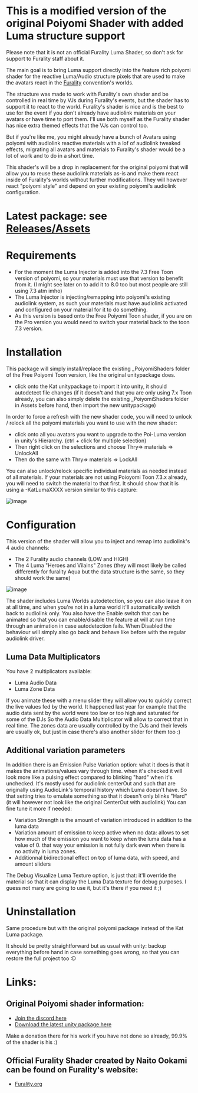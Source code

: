 # This is a modified version of the original Poiyomi Shader with added Luma structure support
Please note that it is not an official Furality Luma Shader, so don't ask for support to Furality staff about it.

The main goal is to bring Luma support directly into the feature rich poiyomi shader for the reactive Luma/Audio structure pixels that are used to make the avatars react in the [Furality](https://furality.org/) convention's worlds.

The structure was made to work with Furality's own shader and be controlled in real time by VJs during Furality's events, but the shader has to support it to react to the world.
Furality's shader is nice and is the best to use for the event if you don't already have audiolink materials on your avatars or have time to port them.
I'll use both myself as the Furality shader has nice extra themed effects that the VJs can control too.

But if you're like me, you might already have a bunch of Avatars using poiyomi with audiolink reactive materials with a lof of audiolink tweaked effects, migrating all avatars and materials to Furality's shader would be a lot of work and to do in a short time.

This shader's will be a drop in replacement for the original poiyomi that will allow you to reuse these audiolink materials as-is and make them react inside of Furality's worlds without further modifications.
They will however react "poiyomi style" and depend on your existing poiyomi's audiolink configuration.

# Latest package: see [Releases/Assets](https://github.com/timduru/Kat.PoiyomiToonShader/releases) 

# Requirements
- For the moment the Luma Injector is added into the 7.3 Free Toon version of poiyomi, so your materials must use that version to benefit from it. (I might see later on to add it to 8.0 too but most people are still using 7.3 atm imho)
- The Luma Injector is injecting/remapping into poiyomi's existing audiolink system, as such your materials must have audiolink activated and configured on your material for it to do something.
- As this version is based onto the Free Poiyomi Toon shader, if you are on the Pro version you would need to switch your material back to the toon 7.3 version.


# Installation
This package will simply install/replace the existing _PoiyomiShaders folder of the Free Poiyomi Toon version,  like the original unitypackage does.
- click onto the Kat unitypackage to import it into unity, it should autodetect file changes (if it doesn't and that you are only using 7.x Toon already, you can also simply delete the existing _PoiyomiShaders folder in Assets before hand, then import the new unitypackage)

In order to force a refresh with the new shader code, you will need to unlock / relock all the poiyomi materials you want to use with the new shader:
- click onto all you avatars you want to upgrade to the Poi-Luma version in unity's Hierarchy. (ctrl + click for multiple selection)
- Then right click on the selections and choose Thry=> materials => UnlockAll
- Then do the same with Thry=> materials => LockAll

You can also unlock/relock specific individual materials as needed instead of all materials.
If your materials are not using Poioyomi Toon 7.3.x already, you will need to switch the material to that first.
It should show that it is using a  -KatLumaXXXX version similar to this capture: 

![image](https://user-images.githubusercontent.com/2088877/170861955-33baeae4-8ef7-4b3c-b8b0-b9b0953693c7.png)


# Configuration
This version of the shader will allow you to inject and remap into audiolink's 4 audio channels:
- The 2 Furality audio channels (LOW and HIGH)
- The 4 Luma "Heroes and Vilains" Zones (they will most likely be called differently for furality Aqua but the data structure is the same, so they should work the same)

![image](https://user-images.githubusercontent.com/2088877/170861548-3d708867-ecca-463f-938c-fb2c8acc0961.png)

The shader includes Luma Worlds autodetection, so you can also leave it on at all time, and when you're not in a luma world it'll automatically switch back to audiolink only.
You also have the Enable switch that can be animated so that you can enable/disable the feature at will at run time through an animation in case autodetection fails. 
When Disabled the behaviour will simply also go back and behave like before with the regular audiolink driver.

## Luma Data Multiplicators
You have 2 multiplicators available:
- Luma Audio Data
- Luma Zone Data

If you animate these with a menu slider they will allow you to quickly correct the live values fed by the world.
It happened last year for example that the audio data sent by the world were too low or too high and saturated for some of the DJs
So the Audio Data Multiplicator will allow to correct that in real time.
The zones data are usually controlled by the DJs and their levels are usually ok, but just in case there's also another slider for them too :)

## Additional variation parameters

In addition there is an Emission Pulse Variation option: what it does is that it makes the animations/values vary through time.
when it's checked it will look more like a pulsing effect compared to blinking "hard" when it's unchecked.
It's mostly used for audiolink centerOut and such that are originally using AudioLink's temporal history which Luma doesn't have.
So that setting tries to emulate something so that it doesn't only blinks "Hard" (it will however not look like the original CenterOut with audiolink)
You can fine tune it more if needed: 
- Variation Strength is the amount of variation introduced in addition to the luma data
- Variation amount of emission to keep active when no data: allows to set how much of the emission you want to keep when the luma data has a value of 0. that way your emission is not fully dark even when there is no activity in luma zones. 
- Additionnal bidirectional effect on top of luma data, with speed, and amount sliders

The Debug Visualize Luma Texture option, is just that: it'll override the material so that it can display the Luma Data texture for debug purposes. I guess not many are going to use it, but it's there if you need it ;)


# Uninstallation
Same procedure but with the original poiyomi package instead of the Kat Luma package.

It should be pretty straightforward but as usual with unity: backup everything before hand in case something goes wrong, so that you can restore the full project too :D


# Links:

## Original Poiyomi shader information:
-  [Join the discord here](https://poiyomi.com)
- [Download the latest unity package here](https://github.com/poiyomi/PoiyomiToonShader/releases/latest)

Make a donation there for his work if you have not done so already,  99.9% of the shader is his :)

## Official Furality Shader created by Naito Ookami can be found on Furality's website: 
- [Furality.org](https://furality.org)





